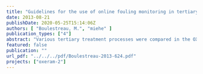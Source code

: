 ```yaml
---
title: "Guidelines for the use of online fouling monitoring in tertiary treatment"
date: 2013-08-21
publishDate: 2020-05-25T15:14:06Z
authors: [ "Boulestreau, M.", "miehe" ]
publication_types: ["4"]
abstract: "Various tertiary treatment processes were compared in the OXERAM project, including a polymeric membrane and a microsieve pilot plant which were installed at the Ruhleben WWTP in Berlin and operated for almost two years. To increase the performance of both these processes, pre-treatments with ozonation, coagulation and/or flocculation were tested. In order to optimize the hybrid processes and to develop a control strategy, online monitoring was implemented. After a literature review and lab trials at the Technische Universität Berlin (TUB) during the project preparation phase, two instruments were recommended. An NS500 device by Nanosight was installed in the UF membrane pilot (pore diameter = 20 nm) influent with sampling every 15 minutes before and after the inline coagulation. The particles between 50 and 1000 nm were analysed to evaluate the impact of the ozonation / coagulation or the coagulation alone on the nanoparticles below 500 nm which are most responsible for fouling. For a better reproducibility and quality of the results, samples were pre-filtered by an online metallic 5 µm filter. Particle analysis by Nanoparticle Tracking Analysis (NTA) was obtained to give reliable and reproducible information about the concentration and size distributions of the colloidal fraction in the tested treated domestic wastewater. Correlation between the membrane reversible fouling measured with the help of the trans-membrane pressure (TMP) and the concentration of particles between 100 and 200 nm were detected. Online measurements at the pilot-scale indicate that colloid peak concentrations can be compensated for by coagulation with an optimum dose of 8 mg Fe3+/L. Furthermore, a comparison of FeCl3 and PACl demonstrated that the former is more effective in colloid removal in this treated domestic wastewater. Due to the combination of pre-ozonation and subsequent coagulation, a synergy effect was determined as the combined treatments lead to a better particle removal compared to the effect of the single treatments at same dosages of O3 and Fe3+. A combination of 0.5 mg O3/mg DOC0 and 8 mg Fe3+/L leads to a total reduction down to < 5 % of the initial colloid content1. However a direct prediction of irreversible fouling was not possible. This device should be further optimized for its potential to reduce operational costs and lower solid loads and thus fouling on the membrane. A Pamas particle counter device was installed in the microsieve effluent pipe bypass and this measured the particle size distribution continuously by light extinction at a wavelength of 635 nm at 25 mL/min. No pre-treatment was necessary and it was possible to automatically clean the instrument every hour with distilled water or another cleaning solution. Piping and sensor cell maintenance was crucial to improve the quality of the results due to the high potential of the effluent water to post-flocculate. For optimization of the coagulant and flocculant mixing velocity, the particle counter results were more accurate than the turbidity sensor which did not detect any changes in the effluent water quality. The monitoring tool detected the lowest particle concentration for the optimized mixing velocity. However, the particle counter did not provide better information than an online turbidity sensor for other parameters such as the coagulant types or doses. Therefore, while it is recommended to use an online particle counter during the microsieve plant (10 µm) start-up phase to optimize the coagulation and flocculation, for routine controls an online turbidity sensor is sufficient. Moreover turbidity sensors are less demanding in terms of maintenance effort. The project showed that using the turbidity signal to adapt the coagulant dose was very efficient."
featured: false
publication: ""
url_pdf: "../../../pdf/Boulestreau-2013-624.pdf"
projects: ["oxeram-2"]
---
```


